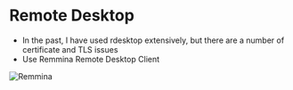 # Remote Desktop

* In the past, I have used rdesktop extensively, but there are a number of certificate and TLS issues
* Use Remmina Remote Desktop Client

![Remmina]()